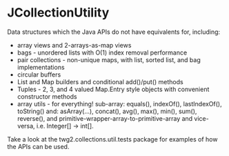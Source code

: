 JCollectionUtility
==============

Data structures which the Java APIs do not have equivalents for, including:
* array views and 2-arrays-as-map views
* bags - unordered lists with O(1) index removal performance
* pair collections - non-unique maps, with list, sorted list, and bag implementations
* circular buffers
* List and Map builders and conditional add()/put() methods
* Tuples - 2, 3, and 4 valued Map.Entry style objects with convenient constructor methods
* array utils - for everything! sub-array: equals(), indexOf(), lastIndexOf(), toString() and: asArray(...), concat(), avg(), max(), min(), sum(), reverse(), and primitive-wrapper-array-to-primitive-array and vice-versa, i.e. Integer[] -> int[].

Take a look at the twg2.collections.util.tests package for examples of how the APIs can be used.
